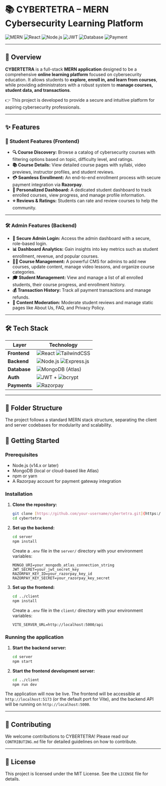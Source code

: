  
# 📚 CYBERTETRA – MERN Cybersecurity Learning Platform

![MERN](https://img.shields.io/badge/MERN-Stack-blueviolet?style=for-the-badge&logo=mongodb&logoColor=white) 
![React](https://img.shields.io/badge/React-Vite-61DAFB?style=for-the-badge&logo=react?logoColor=black) 
![Node.js](https://img.shields.io/badge/Node.js-Express-success?style=for-the-badge&logo=node.js?logoColor=white) 
![JWT](https://img.shields.io/badge/Auth-JWT-orange?style=for-the-badge&logo=jsonwebtokens) 
![Database](https://img.shields.io/badge/Database-MongoDB-green?style=for-the-badge&logo=mongodb) 
![Payment](https://img.shields.io/badge/Payments-Razorpay-0676E8?style=for-the-badge&logo=razorpay) 

---

## 📖 Overview

**CYBERTETRA** is a full-stack **MERN application** designed to be a comprehensive **online learning platform** focused on cybersecurity education. It allows students to **explore, enroll in, and learn from courses**, while providing administrators with a robust system to **manage courses, student data, and transactions**.

👉 This project is developed to provide a secure and intuitive platform for aspiring cybersecurity professionals.

---

## ✨ Features

### **👤 Student Features (Frontend)**

* **🔍 Course Discovery:** Browse a catalog of cybersecurity courses with filtering options based on topic, difficulty level, and ratings.
* **📚 Course Details:** View detailed course pages with syllabi, video previews, instructor profiles, and student reviews.
* **💳 Seamless Enrollment:** An end-to-end enrollment process with secure payment integration via **Razorpay**.
* **🚀 Personalized Dashboard:** A dedicated student dashboard to track enrolled courses, view progress, and manage profile information.
* **⭐ Reviews & Ratings:** Students can rate and review courses to help the community.

---

### **🛠️ Admin Features (Backend)**

* **🔑 Secure Admin Login:** Access the admin dashboard with a secure, role-based login.
* **📊 Dashboard Analytics:** Gain insights into key metrics such as student enrollment, revenue, and popular courses.
* **👨‍🏫 Course Management:** A powerful CMS for admins to add new courses, update content, manage video lessons, and organize course categories.
* **🎓 Student Management:** View and manage a list of all enrolled students, their course progress, and enrollment history.
* **💰 Transaction History:** Track all payment transactions and manage refunds.
* **📝 Content Moderation:** Moderate student reviews and manage static pages like About Us, FAQ, and Privacy Policy.

---

## 🛠️ Tech Stack

| Layer | Technology |
|---|---|
| **Frontend** | ![React](https://img.shields.io/badge/React-Vite-61DAFB?style=flat&logo=react) ![TailwindCSS](https://img.shields.io/badge/TailwindCSS-38B2AC?style=flat&logo=tailwind-css) |
| **Backend** | ![Node.js](https://img.shields.io/badge/Node.js-339933?style=flat&logo=node.js) ![Express.js](https://img.shields.io/badge/Express.js-000000?style=flat&logo=express) |
| **Database** | ![MongoDB](https://img.shields.io/badge/MongoDB-47A248?style=flat&logo=mongodb) (Atlas) |
| **Auth** | ![JWT](https://img.shields.io/badge/JWT-000000?style=flat&logo=jsonwebtokens) + ![bcrypt](https://img.shields.io/badge/bcrypt-Password--Hashing-orange) |
| **Payments** | ![Razorpay](https://img.shields.io/badge/Razorpay-0079C1?style=flat&logo=razorpay) |

---

## 📂 Folder Structure

The project follows a standard MERN stack structure, separating the client and server codebases for modularity and scalability.

## 🚀 Getting Started

### Prerequisites

* Node.js (v14.x or later)
* MongoDB (local or cloud-based like Atlas)
* npm or yarn
* A Razorpay account for payment gateway integration

### Installation

1.  **Clone the repository:**
    ```bash
    git clone [https://github.com/your-username/cybertetra.git](https://github.com/your-username/cybertetra.git)
    cd cybertetra
    ```

2.  **Set up the backend:**
    ```bash
    cd server
    npm install
    ```
    Create a `.env` file in the `server/` directory with your environment variables:
    ```
    MONGO_URI=your_mongodb_atlas_connection_string
    JWT_SECRET=your_jwt_secret_key
    RAZORPAY_KEY_ID=your_razorpay_key_id
    RAZORPAY_KEY_SECRET=your_razorpay_key_secret
    ```

3.  **Set up the frontend:**
    ```bash
    cd ../client
    npm install
    ```
    Create a `.env` file in the `client/` directory with your environment variables:
    ```
    VITE_SERVER_URL=http://localhost:5000/api
    ```

### Running the application

1.  **Start the backend server:**
    ```bash
    cd server
    npm start
    ```

2.  **Start the frontend development server:**
    ```bash
    cd ../client
    npm run dev
    ```

The application will now be live. The frontend will be accessible at `http://localhost:5173` (or the default port for Vite), and the backend API will be running on `http://localhost:5000`.

---

## 🤝 Contributing

We welcome contributions to CYBERTETRA! Please read our `CONTRIBUTING.md` file for detailed guidelines on how to contribute.

---

## 📄 License

This project is licensed under the MIT License. See the `LICENSE` file for details.
